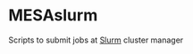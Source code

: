 # MESAslurm
Scripts to submit jobs at [Slurm](https://slurm.schedmd.com/overview.html) cluster manager
